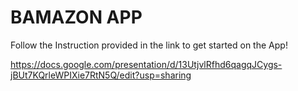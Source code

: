# BAMAZON APP

Follow the Instruction provided in the link to get started on the App! 

https://docs.google.com/presentation/d/13UtjvlRfhd6qagqJCygs-jBUt7KQrleWPIXie7RtN5Q/edit?usp=sharing